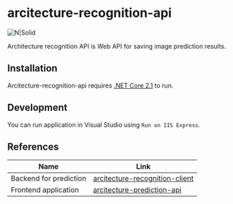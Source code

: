 # arcitecture-recognition-api 
![N|Solid](https://avatars1.githubusercontent.com/u/6582119?s=280&v=4 ) 

Architecture recognition API is Web API for saving image prediction results.

## Installation
Arcitecture-recognition-api requires [.NET Core 2.1](https://dotnet.microsoft.com/download/dotnet-core/2.1) to run.

## Development 
You can run application in Visual Studio using `Run on IIS Express`.

## References 

| Name | Link |
| ------ | ------ |
| Backend for prediction | [arcitecture-recognition-client](https://github.com/NeliaNovichenko/arcitecture-recognition-client) |
| Frontend application | [arcitecture-prediction-api](https://github.com/NeliaNovichenko/arcitecture-prediction-api) |
